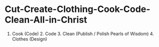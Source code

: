 # Cut-Create-Clothing-Cook-Code-Clean-All-in-Christ
1. Cook (Code) 2. Code 3. Clean (Publish / Polish Pearls of Wisdom) 4. Clothes (Design)

